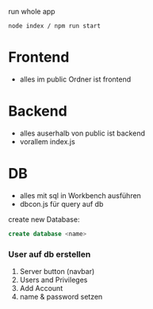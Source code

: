 run whole app
```
node index / npm run start
```

# Frontend
- alles im public Ordner ist frontend

# Backend
- alles auserhalb von public ist backend
- vorallem index.js

# DB
- alles mit sql in Workbench ausführen
- dbcon.js für query auf db

create new Database:
```sql
create database <name>
```

### User auf db erstellen

1. Server button (navbar)
2. Users and Privileges
3. Add Account
4. name & password setzen


